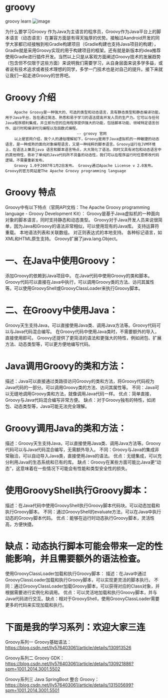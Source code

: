 # groovy
groovy learn
![image](https://github.com/576403061lly/groovy/assets/19943444/e8bc2253-aa21-4877-9b43-8610d6771a6c)

为什么要学习Groovy
        作为Java为主语言的程序员，Groovy作为Java平台上的脚本语言（动态语言）在兼容方面是有得天独厚的优势。接触过Aandroid开发的同学大家都已经接触到啦Gradle构建项目（Gradle构建也支持Java项目的构建），Gradle就是采用Groovy实现的用于构建项目的框架。还有就是新版本的idea推荐使用Gradle进行插件开发。当然以上只是从客观方面阐述Groovy技术的发展趋势（包含但不仅限于这些方面）来说明我们需要学习，从自身层面来说多学多益，或者说有技术追求或者技术理想的同学，多学一门技术也是对自己的提升。接下来就让我们一起走进Groovy的世界吧。

# Groovy 介绍

        Apache Groovy是一种强大的、可选的类型和动态语言，具有静态类型和静态编译功能，用于Java平台，旨在通过简洁、熟悉和易于学习的语法提高开发人员的生产力。它可以与任何Java程序顺利集成，并立即为您的应用程序提供强大的功能，包括脚本功能、领域特定语言创作、运行时和编译时元编程以及函数式编程。
                                    -- groovy 官网
        以上是官网介绍，我个人的通俗理解如下，Groovy是用于Java虚拟机的一种敏捷的动态语言，是一种成熟的面向对象编程语言，又是一种纯粹的脚本语言。Groovy运行在JVM环境上，在语法上兼具java 语言和脚本语言特点，大大简化了语法。同时又具有闭包和动态语言中的其他特性，弥补了单纯的Java代码所不具备的动态性，我们可以在程序运行时任意修改代码逻辑，不需要重新发布。
        Groovy 1.0于2007年1月2日发布。 Groovy通过Apache License v 2.0发布。Groovy的官方网站是The Apache Groovy programming language
# Groovy 特点
Groovy中有以下特点（官网API文档：The Apache Groovy programming language - Groovy Development Kit）：
Groovy是基于Java虚拟机的一种面向对象的脚本语言，同时支持静态和动态类型。
Groovy对于Java开发人员来说很简单，因为Java和Groovy的语法非常相似，可以使用现有的Java库。
支持运算符重载。
本地语法列表和关联数组。
对正则表达式的本地支持。
各种标记语言，如XML和HTML原生支持。
Groovy扩展了java.lang.Object。

# 一、在Java中使用Groovy：
添加Groovy的依赖到Java项目中。
在Java代码中使用Groovy的类和脚本。Groovy代码可以直接在Java中执行，可以调用Groovy类的方法、访问其属性等。可以使用GroovyShell或GroovyClassLoader来执行Groovy脚本。
# 二、在Groovy中使用Java：
Groovy天生支持Java，可以直接使用Java类、调用Java方法等。Groovy代码可以与Java代码混合编写。
在Groovy代码中使用Java类时，不需要额外的导入，直接使用即可。
Groovy还提供了更简洁的语法和更强大的特性，例如闭包、扩展方法、动态类型等，可以更方便地编写代码。

# Java调用Groovy的类和方法：
描述：Java可以直接通过类路径访问Groovy的类和方法，将Groovy代码视为Java代码的一部分。可以调用Groovy类的方法、访问其属性等。
不同：Java可以无缝地调用Groovy类和方法，就像调用Java代码一样。
优点：简单直接，Groovy与Java代码混合编写非常方便。
缺点：对于Groovy独有的特性，如闭包、动态类型等，Java可能无法完全理解。
# Groovy调用Java的类和方法：
描述：Groovy天生支持Java，可以直接使用Java类、调用Java方法等。Groovy代码可以与Java代码混合编写，无需额外导入。
不同：Groovy与Java的集成非常融洽，可以自动导入Java类，直接使用Java的语法。
优点：无缝集成，可以充分利用Java的生态系统和已有的库。
缺点：Groovy在某些方面可能比Java更“动态”，这意味着在一些情况下可能会有性能和类型安全性的损失。
# 使用GroovyShell执行Groovy脚本：
描述：在Java代码中使用GroovyShell执行Groovy脚本代码块。可以动态加载和执行Groovy脚本。
不同：通过GroovyShell的evaluate方法，可以在Java中执行动态的Groovy脚本代码。
优点：能够在运行时动态执行Groovy脚本，灵活性高，方便快捷。
# 缺点：动态执行脚本可能会带来一定的性能影响，并且需要额外的语法检查。
使用GroovyClassLoader加载和执行Groovy脚本：
描述：在Java中通过GroovyClassLoader加载和执行Groovy脚本，可以实现更灵活的脚本执行。
不同：通过GroovyClassLoader加载Groovy脚本，可以获得对应的Class对象，并根据需要进行实例化和调用。
优点：可以灵活地加载和执行Groovy脚本，并与Java代码进行交互。缺点：相对于GroovyShell，使用GroovyClassLoader需要更多的代码来实现加载和执行。

# 下面是我的学习系列：欢迎大家三连
Groovy系列一 Groovy基础语法：https://blog.csdn.net/lly576403061/article/details/130913526

Groovy系列二 Groovy GDK：https://blog.csdn.net/lly576403061/article/details/130921886?spm=1001.2014.3001.5502

Groovy系列三 Java SpringBoot 整合 Groovy：https://blog.csdn.net/lly576403061/article/details/131505699?spm=1001.2014.3001.5501
